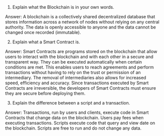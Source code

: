 1. Explain what the Blockchain is in your own words.

 Answer: A blockchain is a collectively shared decentralized database that stores information across a network of nodes without relying on any central authority. The data is openly accessible to anyone and the data cannot be changed once recorded (immutable).

2. Explain what a Smart Contract is.

 Answer: Smart Contracts are programs stored on the blockchain that allow users to interact with the blockchain and with each other in a secure and transparent way. They can be executed automatically when certain conditions are met. This enables users to reach agreements and perform transactions without having to rely on the trust or permission of an intermediary. The removal of intermediaries also allows for increased speed, efficiency and accuracy. Since transactions executed by Smart Contracts are irreversible, the developers of Smart Contracts must ensure they are secure before deploying them.

3. Explain the difference between a script and a transaction.

 Answer: Transactions, run by users and clients, execute code in Smart Contracts that change data on the blockchain. Users pay fees when executing transactions. Scripts execute code that query and view date on the blockchain. Scripts are free to run and do not change any data.
